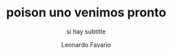 ---
image: "assets/img/news/n1.jpg"
alt_image: descripcion imagen n1
title: poison uno venimos pronto
subtitle: si hay subtitle
tags:
- announcement
- v1
categories: news
author: Leonardo Favario
subsections:
          - author: Subthing 1
            date: 2013-06-05 22:47:00 -04:00
---
